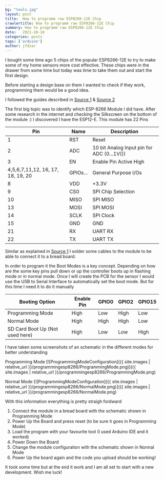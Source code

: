 ```yaml
---
bg: "tools.jpg"
layout: post
title:  How to programm raw ESP8266-12E Chip
crawlertitle: How to programm raw ESP8266-12E Chip
summary: How to programm raw ESP8266-12E Chip
date:   2021-10-10
categories: posts
tags: ['arduino']
author: jfdzar
---
```


I bought some time ago 5 chips of the popular ESP8266-12E to try to make some of my home sensors more cost effective. These chips were in the drawer from some time but today was time to take them out and start the first design.

Before starting a design base on them I wanted to check if they work, programming them would be a good idea.

I followed the guides described in [Source 1](https://how2electronics.com/how-to-program-raw-esp8266-12e-f-chip-using-arduino-ide/) & [Source 2](https://www.instructables.com/Getting-Started-with-the-ESP8266-ESP-12/)

The first big topic was to identify which ESP-8266 Module I did have. After some research in the internet and checking the Silkscreen on the bottom of the module :) I discovered I have the ESP12-E. This module has 22 Pins

| Pin  | Name    | Description    | 
| -----|---------|----------------|
| 1 | RST| Reset        | 
| 2 | ADC | 10 bit Analog Input pin for ADC (0...1V())       | 
| 3 | EN | Enable Pin Active High       | 
| 4,5,6,7,11,12, 16, 17, 18, 19, 20 | GPIOs... | General Purpose I/Os      | 
| 8 | VDD | +3.3V        | 
| 9 | CS0 | SPI Chip Selection        | 
| 10 | MISO| SPI MISO        | 
| 13 | MOSI | SPI MOSI        | 
| 14 | SCLK | SPI Clock       | 
| 15 | GND| GND    | 
| 21 | RX | UART RX       | 
| 22 | TX | UART TX        | 

Similar as explained in [Source 1](https://how2electronics.com/how-to-program-raw-esp8266-12e-f-chip-using-arduino-ide/)  I solder some cables to the module to be able to connect it to a bread board. 

In order to program it the Boot Modes is a key concept. Depending on how are the some key pins pull down or up the controller boots up in flashing mode or in normal mode. Once I will create the PCB for the sensor I would use the USB to Serial Interface to automatically set the boot mode. But for this time I need it to do it manually


| Booting Option  | Enable Pin    | GPIO0    | GPIO2    | GPIO15    | 
| -----|---------|----------------|----------------|----------------|
| Programming Mode  | High   | Low    | High    | Low    | 
| Normal Mode  | High   | High    | High    | Low    | 
| SD Card Boot Up (Not used here)  | High    | Low    | Low    | High    | 

I have taken some screenshots of an schematic in the different modes for better understanding

Programming Mode
[![ProgrammingModeConfiguration]({{ site.images | relative_url }}/programmingesp8266/ProgrammingMode.png)]({{ site.images | relative_url }}/programmingesp8266/ProgrammingMode.png)

Normal Mode
[![ProgrammingModeConfiguration]({{ site.images | relative_url }}/programmingesp8266/NormalMode.png)]({{ site.images | relative_url }}/programmingesp8266/NormalMode.png)

With this information everything is pretty straigh fordward

1. Connect the module in a bread board with the schematic shown in Programming Mode
2. Power Up the Board and press reset (to be sure it goes in Programming Mode)
3. Load the program with your favourite tool (I used Arduino IDE and it worked)
4. Power Down the Board
5. Change the module configuration with the schematic shown in Normal Mode
6. Power Up the board again and the code you upload should be working!

It took some time but at the end it work and I am all set to start with a new development. Wish me luck!